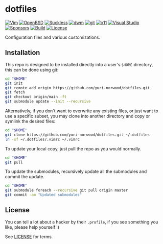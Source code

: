 # dotfiles

[![Vim](https://img.shields.io/github/labels/yuri-norwood/dotfiles/vim?logo=vim)](https://github.com/yuri-norwood/dotfiles/issues?q=label%3Avim)
[![OpenBSD](https://img.shields.io/github/labels/yuri-norwood/dotfiles/openbsd?logo=openbsd&logoColor=000)](https://github.com/yuri-norwood/dotfiles/issues?q=label%3Aopenbsd)
[![Suckless](https://img.shields.io/github/labels/yuri-norwood/dotfiles/suckless?logo=suckless)](https://github.com/yuri-norwood/dotfiles/issues?q=label%3Asuckless)
[![dwm](https://img.shields.io/github/labels/yuri-norwood/dotfiles/dwm?logo=dwm)](https://github.com/yuri-norwood/dotfiles/issues?q=label%3Adwm)
[![git](https://img.shields.io/github/labels/yuri-norwood/dotfiles/git?logo=git&logoColor=ffffff)](https://github.com/yuri-norwood/dotfiles/issues?q=label%3Agit)
[![x11](https://img.shields.io/github/labels/yuri-norwood/dotfiles/x11?logo=x.org&logoColor=ffffff)](https://github.com/yuri-norwood/dotfiles/issues?q=label%3Ax11)
[![Visual Studio](https://img.shields.io/github/labels/yuri-norwood/dotfiles/visual%20studio?logo=visual%20studio)](https://github.com/yuri-norwood/dotfiles/issues?q=label%3A%22visual+studio%22)
[![Sponsors](https://img.shields.io/badge/-sponsor-ea4aaa?logo=github-sponsors&logoColor=ffffff)](https://github.com/sponsors/yuri-norwood)
[![Build](https://img.shields.io/github/workflow/status/yuri-norwood/dotfiles/linting?logo=github-actions&logoColor=ffffff&label)](https://github.com/yuri-norwood/dotfiles/actions?query=workflow%3Alinting)
[![License](https://img.shields.io/badge/-Unlicense-blue)](LICENSE)

Configuration files and various customizations.

## Installation

This repo is designed to be installed directly into a user's `$HOME` directory,
this can be done using git:

```sh
cd "$HOME"
git init
git remote add origin https://github.com/yuri-norwood/dotfiles.git
git fetch
git checkout origin/main -ft
git submodule update --init --recursive
```

Alternatively, if you don't want to overwrite any existing files, or just want
to use a specific subset, you may clone into another directory and copy or
symlink the desired files:

```sh
cd "$HOME"
git clone https://github.com/yuri-norwood/dotfiles.git ~/.dotfiles
ln -sf ~/.dotfiles/.vimrc ~/.vimrc
```

To update your local copy, just pull the repo as you would normally.

```sh
cd "$HOME"
git pull
```

To update the submodules, recursively update all the submodules and commit the
update.

```sh
cd "$HOME"
git submodule foreach --recursive git pull origin master
git commit -am "Updated submodules"
```

## License

You can tell a lot about a hacker by their `.profile`, if you see something you
like, please help yourself :)

See [LICENSE](LICENSE) for terms.
